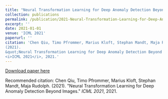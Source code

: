 ```yaml
---
title: "Neural Transformation Learning for Deep Anomaly Detection Beyond Images"
collection: publications
permalink: /publication/2021-Neural-Transformation-Learning-for-Deep-Anomaly-Detection-Beyond-Images
excerpt: ''
date: 2021-01-01
venue: 'ICML 2021'
paperurl: ''
citation: 'Chen Qiu, Timo Pfrommer, Marius Kloft, Stephan Mandt, Maja Rudolph.
(2021).
&quot;Neural Transformation Learning for Deep Anomaly Detection Beyond Images.&quot;
<i>ICML 2021</i>, 2021.'
---
```



[Download paper here]()

Recommended citation: Chen Qiu, Timo Pfrommer, Marius Kloft, Stephan Mandt, Maja Rudolph.
(2021).
&quot;Neural Transformation Learning for Deep Anomaly Detection Beyond Images.&quot;
<i>ICML 2021</i>, 2021.